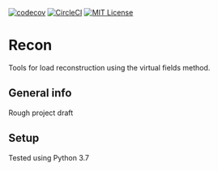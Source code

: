 
[![codecov](https://codecov.io/gh/PolymerGuy/recon/branch/master/graph/badge.svg)](https://codecov.io/gh/PolymerGuy/recon)
[![CircleCI](https://circleci.com/gh/PolymerGuy/recon.svg?style=svg&circle-token=badgeToken)](https://circleci.com/gh/PolymerGuy/recon)
[![MIT License][license-shield]][license-url]


# Recon
Tools for load reconstruction using the virtual fields method.

## General info
Rough project draft

## Setup
Tested using Python 3.7



[license-shield]: https://img.shields.io/badge/license-MIT-blue.svg?style=flat-square
[license-url]: https://choosealicense.com/licenses/mit